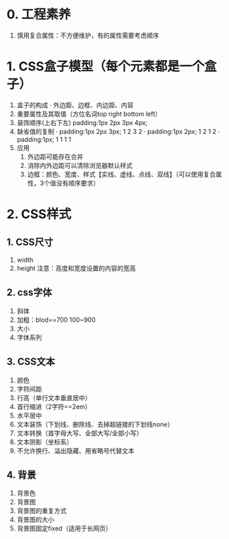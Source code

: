 # 0. 工程素养
1. 慎用复合属性：不方便维护，有的属性需要考虑顺序


# 1. CSS盒子模型（每个元素都是一个盒子）
1. 盒子的构成
	· 外边距、边框、内边距、内容
2. 重要属性及其取值（方位名词top right bottom left）
3. 装饰顺序(上右下左) padding:1px 2px 3px 4px;
4. 缺省值的复制 
	· padding:1px 2px 3px;   1 2 3 2
	· padding:1px 2px; 1 2 1 2
	· padding:1px; 1 1 1 1
5. 应用
	1. 外边距可能存在合并
	2. 消除内外边距可以清除浏览器默认样式
	3. 边框：颜色、宽度、样式【实线、虚线、点线、双线】（可以使用复合属性，3个值没有顺序要求）

# 2. CSS样式
## 1. CSS尺寸
1. width
2. height
注意：高度和宽度设置的内容的宽高

## 2. css字体
1. 斜体
2. 加粗：blod==700 100~900
3. 大小
4. 字体系列

## 3. CSS文本
1. 颜色
2. 字符间距
3. 行高（单行文本垂直居中）
4. 首行缩进（2字符==2em）
5. 水平居中
6. 文本装饰（下划线、删除线、去掉超链接的下划线none）
7. 文本转换（首字母大写、全部大写/全部小写）
8. 文本阴影（坐标系）
9. 不允许换行、溢出隐藏、用省略号代替文本

## 4. 背景
1. 背景色
2. 背景图
3. 背景图的重复方式
4. 背景图的大小
5. 背景图固定fixed（适用于长网页）